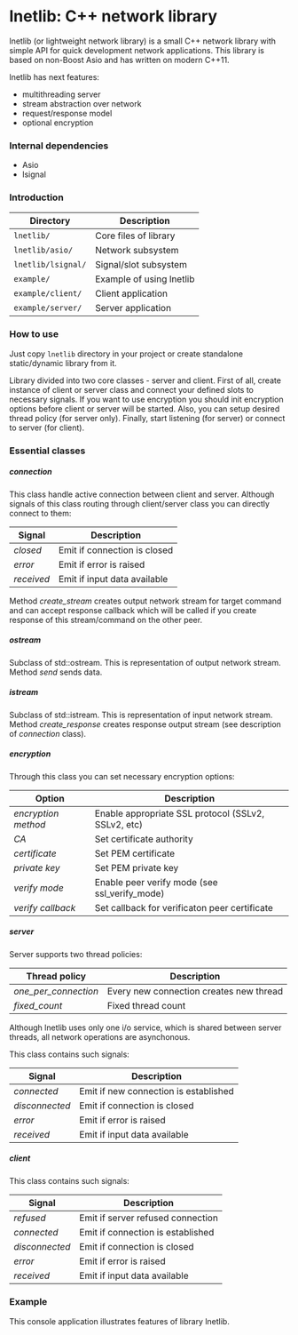 # lnetlib: C++ network library

lnetlib (or lightweight network library) is a small C++ network library with
simple API for quick development network applications. This library is based on non-Boost
Asio and has written on modern C++11.

lnetlib has next features:
* multithreading server
* stream abstraction over network
* request/response model
* optional encryption

### Internal dependencies

* Asio
* lsignal

### Introduction

| Directory          | Description                              |
|--------------------|------------------------------------------|
| `lnetlib/`         | Core files of library                    |
| `lnetlib/asio/`    | Network subsystem                        |
| `lnetlib/lsignal/` | Signal/slot subsystem                    |
| `example/`         | Example of using lnetlib                 |
| `example/client/`  | Client application                       |
| `example/server/`  | Server application                       |

### How to use

Just copy `lnetlib` directory in your project or create standalone static/dynamic library from it. 

Library divided into two core classes - server and client. First of all, create instance of
client or server class and connect your defined slots to necessary signals. If you want to
use encryption you should init encryption options before client or server will be started.
Also, you can setup desired thread policy (for server only). Finally, start listening (for server)
or connect to server (for client).

### Essential classes

##### connection

This class handle active connection between client and server. Although signals of this class
routing through client/server class you can directly connect to them:

| Signal                | Description                                          |
|-----------------------|------------------------------------------------------|
| _closed_              | Emit if connection is closed                         |
| _error_               | Emit if error is raised                              |
| _received_            | Emit if input data available                         |

Method _create_stream_ creates output network stream for target command and can accept response
callback which will be called if you create response of this stream/command on the other peer.

##### ostream

Subclass of std::ostream. This is representation of output network stream. Method _send_ sends
data.

##### istream

Subclass of std::istream. This is representation of input network stream. Method _create_response_
creates response output stream (see description of _connection_ class).

##### encryption

Through this class you can set necessary encryption options:

| Option                | Description                                          |
|-----------------------|------------------------------------------------------|
| _encryption method_   | Enable appropriate SSL protocol (SSLv2, SSLv2, etc)  |
| _CA_                  | Set certificate authority                            |
| _certificate_         | Set PEM certificate                                  |
| _private key_         | Set PEM private key                                  |
| _verify mode_         | Enable peer verify mode (see ssl_verify_mode)        |
| _verify callback_     | Set callback for verificaton peer certificate        |

##### server

Server supports two thread policies:

| Thread policy         | Description                                          |
|-----------------------|------------------------------------------------------|
| _one_per_connection_  | Every new connection creates new thread              |
| _fixed_count_         | Fixed thread count                                   |

Although lnetlib uses only one i/o service, which is shared between server threads, all network
operations are asynchonous.

This class contains such signals:

| Signal                | Description                                          |
|-----------------------|------------------------------------------------------|
| _connected_           | Emit if new connection is established                |
| _disconnected_        | Emit if connection is closed                         |
| _error_               | Emit if error is raised                              |
| _received_            | Emit if input data available                         |

##### client

This class contains such signals:

| Signal                | Description                                          |
|-----------------------|------------------------------------------------------|
| _refused_             | Emit if server refused connection                    |
| _connected_           | Emit if connection is established                    |
| _disconnected_        | Emit if connection is closed                         |
| _error_               | Emit if error is raised                              |
| _received_            | Emit if input data available                         |

### Example

This console application illustrates features of library lnetlib.
